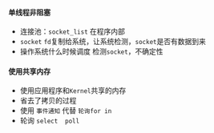 #### 单线程非阻塞

- 连接池：`socket_list` 在程序内部
- `socket` `fd`复制给系统，让系统检测，`socket`是否有数据到来
- 操作系统什么时候调度 检测`socket`，不确定性

#### 使用共享内存

- 使用应用程序和`Kernel`共享的内存
- 省去了拷贝的过程
- 使用  `事件通知`  代替  `轮询for in`
- 轮询 `select  poll`



